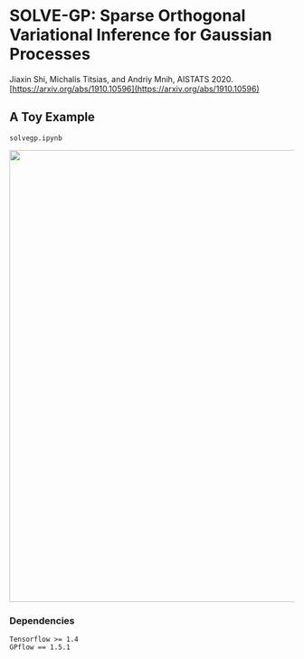 # SOLVE-GP: Sparse Orthogonal Variational Inference for Gaussian Processes 
Jiaxin Shi, Michalis Titsias, and Andriy Mnih, AISTATS 2020. [https://arxiv.org/abs/1910.10596](https://arxiv.org/abs/1910.10596)


## A Toy Example

```
solvegp.ipynb
```

<img src="results/movie.gif" width="800">

### Dependencies
```
Tensorflow >= 1.4
GPflow == 1.5.1
```
